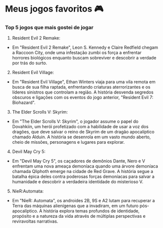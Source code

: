 # Meus jogos favoritos​ :video_game:



### Top 5 jogos que mais gostei de jogar

1. Resident Evil 2 Remake:

- Em "Resident Evil 2 Remake", Leon S. Kennedy e Claire Redfield chegam a Raccoon City, onde uma infestação zumbi os força a enfrentar horrores biológicos enquanto buscam sobreviver e descobrir a verdade por trás do surto.

2. Resident Evil Village:

- Em "Resident Evil Village", Ethan Winters viaja para uma vila remota em busca de sua filha raptada, enfrentando criaturas aterrorizantes e os líderes sinistros que controlam a região. A história desvenda segredos obscuros e ligações com os eventos do jogo anterior, "Resident Evil 7: Biohazard".

3. The Elder Scrolls V: Skyrim:

- Em "The Elder Scrolls V: Skyrim", o jogador assume o papel do Dovahkiin, um herói profetizado com a habilidade de usar a voz dos dragões, que deve salvar o reino de Skyrim de um dragão apocalíptico chamado Alduin. A história se desenrola em um vasto mundo aberto, cheio de missões, personagens e lugares para explorar.

4. Devil May Cry 5:

- Em "Devil May Cry 5", os caçadores de demônios Dante, Nero e V enfrentam uma nova ameaça demoníaca quando uma árvore demoníaca chamada Qliphoth emerge na cidade de Red Grave. A história segue a batalha épica deles contra poderosas forças demoníacas para salvar a humanidade e descobrir a verdadeira identidade do misterioso V.

5. NieR:Automata:

- Em "NieR: Automata", os androides 2B, 9S e A2 lutam para recuperar a Terra das máquinas alienígenas que a invadiram, em um futuro pós-apocalíptico. A história explora temas profundos de identidade, propósito e a natureza da vida através de múltiplas perspectivas e reviravoltas narrativas.